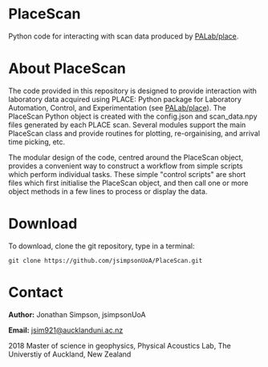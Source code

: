 # PlaceScan
Python code for interacting with scan data produced by [PALab/place](https://github.com/PALab/place).

# About PlaceScan
The code provided in this repository is designed to provide interaction with laboratory data acquired using PLACE: Python package for Laboratory Automation, Control, and Experimentation (see [PALab/place](https://github.com/PALab/place)). The PlaceScan Python object is created with the config.json and scan_data.npy files generated by each PLACE scan. Several modules support the main PlaceScan class and provide routines for plotting, re-orgainising, and arrival time picking, etc.

The modular design of the code, centred around the PlaceScan object, provides a convenient way to construct a workflow from simple scripts which perform individual tasks. These simple "control scripts" are short files which first initialise the PlaceScan object, and then call one or more object methods in a few lines to process or display the data.

# Download

To download, clone the git repository, type in a terminal:

```
git clone https://github.com/jsimpsonUoA/PlaceScan.git
```

# Contact
__Author:__ Jonathan Simpson, jsimpsonUoA

__Email:__ jsim921@aucklanduni.ac.nz

2018 Master of science in geophysics, Physical Acoustics Lab,
The Universtiy of Auckland, New Zealand
